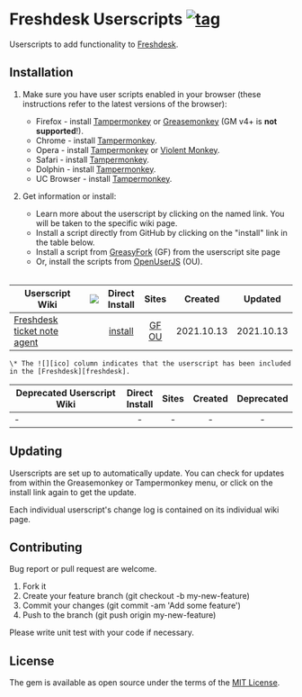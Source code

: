 # Freshdesk Userscripts [![tag](https://img.shields.io/github/tag/jinhucheung/freshdesk-userscripts.svg)](https://github.com/jinhucheung/freshdesk-userscripts/tags)

Userscripts to add functionality to [Freshdesk][freshdesk].

## Installation

1. Make sure you have user scripts enabled in your browser (these instructions refer to the latest versions of the browser):

	* Firefox - install [Tampermonkey](https://tampermonkey.net/?ext=dhdg&browser=firefox) or [Greasemonkey](https://addons.mozilla.org/en-US/firefox/addon/greasemonkey/) (GM v4+ is **not supported**!).
	* Chrome - install [Tampermonkey](https://tampermonkey.net/?ext=dhdg&browser=chrome).
	* Opera - install [Tampermonkey](https://tampermonkey.net/?ext=dhdg&browser=opera) or [Violent Monkey](https://addons.opera.com/en/extensions/details/violent-monkey/).
	* Safari - install [Tampermonkey](https://tampermonkey.net/?ext=dhdg&browser=safari).
	* Dolphin - install [Tampermonkey](https://tampermonkey.net/?ext=dhdg&browser=dolphin).
	* UC Browser - install [Tampermonkey](https://tampermonkey.net/?ext=dhdg&browser=ucweb).

2. Get information or install:
	* Learn more about the userscript by clicking on the named link. You will be taken to the specific wiki page.
	* Install a script directly from GitHub by clicking on the "install" link in the table below.
	* Install a script from [GreasyFork](https://greasyfork.org/en/users/693969-jinhucheung) (GF) from the userscript site page
	* Or, install the scripts from [OpenUserJS](https://openuserjs.org/users/jinhucheung/scripts) (OU).<br><br>

 | Userscript Wiki                           | ![][ico] |  Direct<br>Install  |            Sites            |  Created   |  Updated   |
 | ----------------------------------------- | :------: | :-----------------: | :-------------------------: | :--------: | :--------: |
 | [Freshdesk ticket note agent][ftna-wiki] |          | [install][ftna-raw] | [GF][ftna-gf] [OU][ftna-ou] | 2021.10.13 | 2021.10.13 |

  	\* The ![][ico] column indicates that the userscript has been included in the [Freshdesk][freshdesk].


 | Deprecated Userscript Wiki | Direct<br>Install | Sites | Created | Deprecated |
 | -------------------------- | :---------------: | :---: | :-----: | :--------: |
 | -                          |         -         |   -   |    -    |     -      |

## Updating

Userscripts are set up to automatically update. You can check for updates from within the Greasemonkey or Tampermonkey menu, or click on the install link again to get the update.

Each individual userscript's change log is contained on its individual wiki page.

## Contributing

Bug report or pull request are welcome.

1. Fork it
2. Create your feature branch (git checkout -b my-new-feature)
3. Commit your changes (git commit -am 'Add some feature')
4. Push to the branch (git push origin my-new-feature)

Please write unit test with your code if necessary.

## License

The gem is available as open source under the terms of the [MIT License](LICENSE).

[ftna-wiki]: https://github.com/jinhucheung/freshdesk-userscripts/wiki/freshdesk-ticket-note-agent

[ftna-raw]: https://raw.githubusercontent.com/jinhucheung/freshdesk-userscripts/master/freshdesk-ticket-note-agent.user.js

[ftna-gf]: https://greasyfork.org/en/scripts/_freshdesk-ticket-note-agent

[ftna-ou]: https://openuserjs.org/scripts/jinhucheung/Freshdesk_Ticket_Note_Agent

[ico]: https://raw.githubusercontent.com/jinhucheung/freshdesk-userscripts/master/src/images/freshdesk.ico

[freshdesk]: https://freshdesk.com/